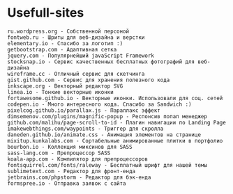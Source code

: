 # Usefull-sites

    ru.wordpress.org - Собственной персоной
    fontweb.ru - Шриты для веб-дизайна и верстки
    elementary.io - Спасибо за логотип :)
    getbootstrap.com - Адаптивная сетка
    jquery.com - Популярнейший javaScript Framework
    stocksnap.io - Сервис качественных бесплатных фотографий для веб-дизайна
    wireframe.cc - Отличный сервис для скетчинга
    gist.github.com - Сервис для хранения полезного кода
    inkscape.org - Векторный редактор SVG
    linea.io - Тонкие векторные иконки
    fortawesome.github.io - Векторные иконки. Использовали для соц. сетей
    codepen.io - Много интересного кода. Спасибо за Sandwich :)
    pixelcog.github.io/parallax.js - Параллакс эффект
    dimsemenov.com/plugins/magnific-popup - Респонсив попап менеджер
    github.com/malihu/page-scroll-to-id - Плагин навигации по Landing Page
    imakewebthings.com/waypoints - Триггер для скролла
    daneden.github.io/animate.css - Анимация элементов на странице
    mixitup.kunkalabs.com - Сортабельные анимированные плитки в портфолио
    bourbon.io - Коллекция миксинов для SASS
    sass-lang.com - Препроцессор SASS
    koala-app.com - Компилятор для препроцессоров
    fontsquirrel.com/fonts/raleway - Бесплатный шрифт для нашей темы
    sublimetext.com - Редактор для фронт-енда
    jetbrains.com/phpstorm - Редактор для бэк-енда
    formspree.io - Отправка заявок с сайта
